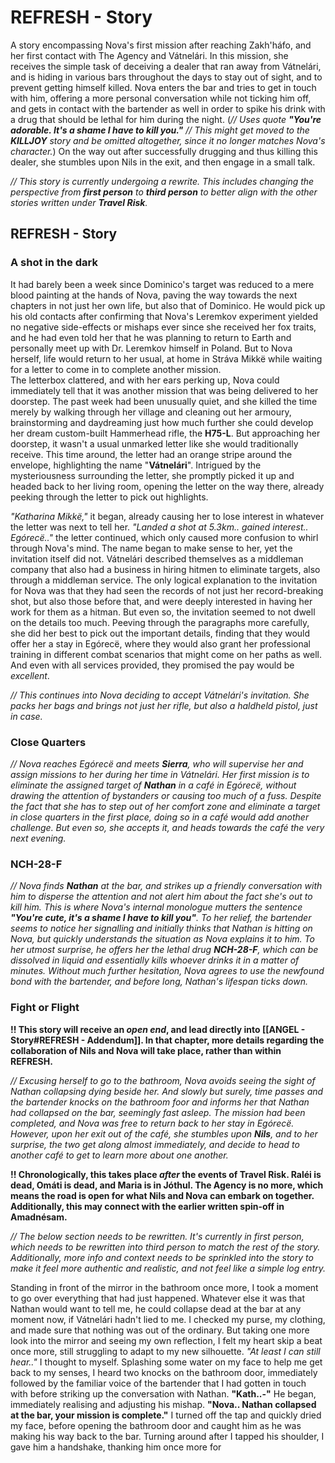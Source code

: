 # REFRESH - Story
A story encompassing Nova's first mission after reaching Zakh'háfo, and her first contact with The Agency and Vátnelári. In this mission, she receives the simple task of deceiving a dealer that ran away from Vátnelári, and is hiding in various bars throughout the days to stay out of sight, and to prevent getting himself killed. Nova enters the bar and tries to get in touch with him, offering a more personal conversation while not ticking him off, and gets in contact with the bartender as well in order to spike his drink with a drug that should be lethal for him during the night. (*// Uses quote **"You're adorable. It's a shame I have to kill you."** // This might get moved to the **KILLJOY** story and be omitted altogether, since it no longer matches Nova's character.*) On the way out after successfully drugging and thus killing this dealer, she stumbles upon Nils in the exit, and then engage in a small talk.

*// This story is currently undergoing a rewrite. This includes changing the perspective from **first person** to **third person** to better align with the other stories written under **Travel Risk**.*

## REFRESH - Story
### A shot in the dark
It had barely been a week since Dominico's target was reduced to a mere blood painting at the hands of Nova, paving the way towards the next chapters in not just her own life, but also that of Dominico. He would pick up his old contacts after confirming that Nova's Leremkov experiment yielded no negative side-effects or mishaps ever since she received her fox traits, and he had even told her that he was planning to return to Earth and personally meet up with Dr. Leremkov himself in Poland. But to Nova herself, life would return to her usual, at home in Stráva Mikkë while waiting for a letter to come in to complete another mission. \
The letterbox clattered, and with her ears perking up, Nova could immediately tell that it was another mission that was being delivered to her doorstep. The past week had been unusually quiet, and she killed the time merely by walking through her village and cleaning out her armoury, brainstorming and daydreaming just how much further she could develop her dream custom-built Hammerhead rifle, the **H75-L**. But approaching her doorstep, it wasn't a usual unmarked letter like she would traditionally receive. This time around, the letter had an orange stripe around the envelope, highlighting the name "**Vátnelári**". Intrigued by the mysteriousness surrounding the letter, she promptly picked it up and headed back to her living room, opening the letter on the way there, already peeking through the letter to pick out highlights. 

*"Katharina Mikkë,"* it began, already causing her to lose interest in whatever the letter was next to tell her. *"Landed a shot at 5.3km.. gained interest.. Egórecë.."* the letter continued, which only caused more confusion to whirl through Nova's mind. The name began to make sense to her, yet the invitation itself did not. Vátnelári described themselves as a middleman company that also had a business in hiring hitmen to eliminate targets, also through a middleman service. The only logical explanation to the invitation for Nova was that they had seen the records of not just her record-breaking shot, but also those before that, and were deeply interested in having her work for them as a hitman. But even so, the invitation seemed to not dwell on the details too much. Peeving through the paragraphs more carefully, she did her best to pick out the important details, finding that they would offer her a stay in Egórecë, where they would also grant her professional training in different combat scenarios that might come on her paths as well. And even with all services provided, they promised the pay would be *excellent*.

*// This continues into Nova deciding to accept Vátnelári's invitation. She packs her bags and brings not just her rifle, but also a haldheld pistol, just in case.*

### Close Quarters
*// Nova reaches Egórecë and meets **Sierra**, who will supervise her and assign missions to her during her time in Vátnelári. Her first mission is to eliminate the assigned target of **Nathan** in a café in Egórecë, without drawing the attention of bystanders or causing too much of a fuss. Despite the fact that she has to step out of her comfort zone and eliminate a target in close quarters in the first place, doing so in a café would add another challenge. But even so, she accepts it, and heads towards the café the very next evening.*
### NCH-28-F
*// Nova finds **Nathan** at the bar, and strikes up a friendly conversation with him to disperse the attention and not alert him about the fact she's out to kill him. This is where Nova's internal monologue mutters the sentence **"You're cute, it's a shame I have to kill you"**. To her relief, the bartender seems to notice her signalling and initially thinks that Nathan is hitting on Nova, but quickly understands the situation as Nova explains it to him. To her utmost surprise, he offers her the lethal drug **NCH-28-F**, which can be dissolved in liquid and essentially kills whoever drinks it in a matter of minutes. Without much further hesitation, Nova agrees to use the newfound bond with the bartender, and before long, Nathan's lifespan ticks down.*
### Fight or Flight
**!! This story will receive an *open end*, and lead directly into [[ANGEL - Story#REFRESH - Addendum]]. In that chapter, more details regarding the collaboration of Nils and Nova will take place, rather than within REFRESH.**

*// Excusing herself to go to the bathroom, Nova avoids seeing the sight of Nathan collapsing dying beside her. And slowly but surely, time passes and the bartender knocks on the bathroom foor and informs her that Nathan had collapsed on the bar, seemingly fast asleep. The mission had been completed, and Nova was free to return back to her stay in Egórecë. However, upon her exit out of the café, she stumbles upon **Nils**, and to her surprise, the two get along almost immediately, and decide to head to another café to get to learn more about one another.*

**!! Chronologically, this takes place *after* the events of Travel Risk. Raléi is dead, Omáti is dead, and Maria is in Jóthul. The Agency is no more, which means the road is open for what Nils and Nova can embark on together. Additionally, this may connect with the earlier written spin-off in Amadnésam.**

*// The below section needs to be rewritten. It's currently in first person, which needs to be rewritten into third person to match the rest of the story. Additionally, more info and context needs to be sprinkled into the story to make it feel more authentic and realistic, and not feel like a simple log entry.*

Standing in front of the mirror in the bathroom once more, I took a moment to go over everything that had just happened. Whatever else it was that Nathan would want to tell me, he could collapse dead at the bar at any moment now, if Vátnelári hadn't lied to me. I checked my purse, my clothing, and made sure that nothing was out of the ordinary. But taking one more look into the mirror and seeing my own reflection, I felt my heart skip a beat once more, still struggling to adapt to my new silhouette. *"At least I can still hear.."* I thought to myself. Splashing some water on my face to help me get back to my senses, I heard two knocks on the bathroom door, immediately followed by the familiar voice of the bartender that I had gotten in touch with before striking up the conversation with Nathan. **"Kath..-"** He began, immediately realising and adjusting his mishap. **"Nova.. Nathan collapsed at the bar, your mission is complete."** I turned off the tap and quickly dried my face, before opening the bathroom door and caught him as he was making his way back to the bar. Turning around after I tapped his shoulder, I gave him a handshake, thanking him once more for